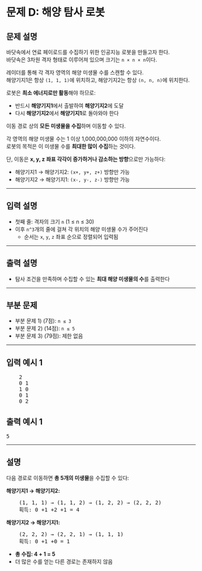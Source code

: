 # 문제 D: 해양 탐사 로봇

## 문제 설명

바닷속에서 연료 페이로드를 수집하기 위한 인공지능 로봇을 만들고자 한다.  
바닷속은 3차원 격자 형태로 이루어져 있으며 크기는 `n × n × n`이다.

레이더를 통해 각 격자 영역의 해양 미생물 수를 스캔할 수 있다.  
해양기지1은 항상 `(1, 1, 1)`에 위치하고, 해양기지2는 항상 `(n, n, n)`에 위치한다.

로봇은 **최소 에너지로만 활동**해야 하므로:

- 반드시 **해양기지1**에서 출발하여 **해양기지2**에 도달
- 다시 **해양기지2**에서 **해양기지1**로 돌아와야 한다

이동 경로 상의 **모든 미생물을 수집**하며 이동할 수 있다.

각 영역의 해양 미생물 수는 1 이상 1,000,000,000 이하의 자연수이다.  
로봇의 목적은 이 미생물 수를 **최대한 많이 수집**하는 것이다.

단, 이동은 **x, y, z 좌표 각각이 증가하거나 감소하는 방향**으로만 가능하다:

- 해양기지1 → 해양기지2: `(x+, y+, z+)` 방향만 가능
- 해양기지2 → 해양기지1: `(x-, y-, z-)` 방향만 가능

---

## 입력 설명

- 첫째 줄: 격자의 크기 `n` (1 ≤ n ≤ 30)
- 이후 `n^3`개의 줄에 걸쳐 각 위치의 해양 미생물 수가 주어진다  
  - 순서는 `x`, `y`, `z` 좌표 순으로 정렬되어 입력됨

---

## 출력 설명

- 탐사 조건을 만족하며 수집할 수 있는 **최대 해양 미생물의 수**를 출력한다

---

## 부분 문제

- 부분 문제 1) (7점): `n ≤ 3`
- 부분 문제 2) (14점): `n ≤ 5`
- 부분 문제 3) (79점): 제한 없음

---

## 입력 예시 1
<pre>
    2
    0 1
    1 0
    0 1
    0 2
</pre>

## 출력 예시 1
<pre>
5
</pre>

---

## 설명

다음 경로로 이동하면 **총 5개의 미생물**을 수집할 수 있다:

**해양기지1 → 해양기지2:**
<pre>
    (1, 1, 1) → (1, 1, 2) → (1, 2, 2) → (2, 2, 2)
    획득: 0 +1 +2 +1 = 4
</pre>


**해양기지2 → 해양기지1:**
<pre>
    (2, 2, 2) → (2, 2, 1) → (1, 1, 1)
    획득: 0 +1 +0 = 1
</pre>


- **총 수집: 4 + 1 = 5**
- 더 많은 수를 얻는 다른 경로는 존재하지 않음
